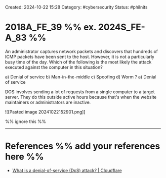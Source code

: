 Created: 2024-10-22 15:28
Category: #cybersecurity
Status: #philnits



# 2018A_FE_39 %% ex. 2024S_FE-A_83 %%

An administrator captures network packets and discovers that hundreds of ICMP packets have been sent to the host. However, it is not a particularly busy time of the day. Which of the following is the most likely the attack executed against the computer in this situation?

a) Denial of service
b) Man-in-the-middle
c) Spoofing
d) Worm
?
a) Denial of service

DOS involves sending a lot of requests from a single computer to a target server. They do this outside active hours because that's when the website maintainers or administrators are inactive.

![[Pasted image 20241022152901.png]]




%% ignore this %%
<!--SR:!2025-03-12,15,290-->
---









# References %% add your references here %%
- [What is a denial-of-service (DoS) attack? | Cloudflare](https://www.cloudflare.com/learning/ddos/glossary/denial-of-service/)